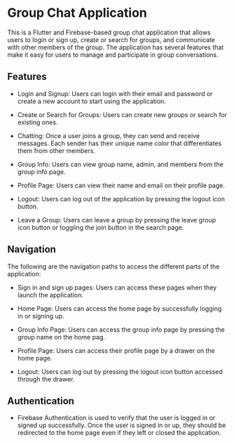 # Group Chat Application

This is a Flutter and Firebase-based group chat application that allows users to login or sign up, create or search for groups, and communicate with other members of the group. The application has several features that make it easy for users to manage and participate in group conversations.

## Features

- Login and Signup: Users can login with their email and password or create a new account to start using the application.

- Create or Search for Groups: Users can create new groups or search for existing ones.

- Chatting: Once a user joins a group, they can send and receive messages. Each sender has their unique name color that differentiates them from other members.

- Group Info: Users can view group name, admin, and members from the group info page.

- Profile Page: Users can view their name and email on their profile page.

- Logout: Users can log out of the application by pressing the logout icon button.

- Leave a Group: Users can leave a group by pressing the leave group icon button or toggling the join button in the search page.

## Navigation

The following are the navigation paths to access the different parts of the application:

- Sign in and sign up pages: Users can access these pages when they launch the application.

- Home Page: Users can access the home page by successfully logging in or signing up.

- Group Info Page: Users can access the group info page by pressing the group name on the home pag.

- Profile Page: Users can access their profile page by a drawer on the home page.

- Logout: Users can log out by pressing the logout icon button accessed through the drawer.

## Authentication

- Firebase Authentication is used to verify that the user is logged in or signed up successfully. Once the user is signed in or up, they should be redirected to the home page even if they left or closed the application.
